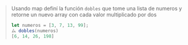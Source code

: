 > Usando map definí la función `dobles` que tome una lista de numeros y retorne un nuevo array con cada valor multiplicado por dos
>
> ```js
> let numeros = [3, 7, 13, 99];
> ム dobles(numeros)
> [6, 14, 26, 198]
> ```
